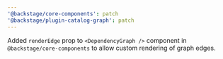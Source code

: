 ```yaml
---
'@backstage/core-components': patch
'@backstage/plugin-catalog-graph': patch
---
```


Added `renderEdge` prop to `<DependencyGraph />` component in `@backstage/core-components` to allow custom rendering of graph edges.
